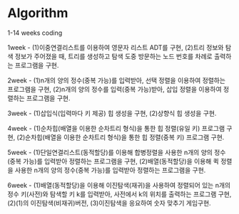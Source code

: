 # Algorithm
1-14 weeks coding

1week - (1)이중연결리스트를 이용하여 영문자 리스트 ADT를 구현,
        (2)트리 정보와 탐색 정보가 주어졌을 때, 트리를 생성하고 탐색 도중 방문하는 노드 번호를 차례로 출력하는 프로그램을 구현.

2week - (1)n개의 양의 정수(중복 가능)를 입력받아, 선택 정렬을 이용하여 정렬하는 프로그램을 구현,
        (2)n개의 양의 정수를 입력(중복 가능)받아, 삽입 정렬을 이용하여 정렬하는 프로그램을 구현.
      
3week - (1)삽입식(입력마다 키 제공) 힙 생성을 구현,
        (2)상향식 힙 생성을 구현.

4week - (1)순차힙(배열을 이용한 순차트리 형식)을 통한 힙 정렬(유일 키) 프로그램 구현,
        (2)순차힙(배열을 이용한 순차트리 형식)을 통한 힙 정렬(중복 키) 프로그램 구현.
        
5week - (1)단일연결리스트(동적할당)를 이용해 합병정렬을 사용한 n개의 양의 정수(중복 가능)를 입력받아 정렬하는 프로그램을 구현,
        (2)배열(동적할당)을 이용해 퀵 정렬을 사용한 n개의 양의 정수(중복 가능)를 입력받아 정렬하는 프로그램을 구현.
     
6week - (1)배열(동적할당)을 이용해 이진탐색(재귀)을 사용하여 정렬되어 있는 n개의 정수 키(사전)와 탐색할 키 k를 입력받아, 사전에서 k의 위치를 출력하는 프로그램 구현,
        (2)(1)의 이진탐색(비재귀)버전,
        (3)이진탐색을 응요하여 숫자 맞추기 게임구현.
